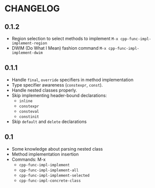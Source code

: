 # CHANGELOG

## 0.1.2

- Region selection to select methods to implement `M-x cpp-func-impl-implement-region`
- DWIM (Do What I Mean) fashion command `M-x cpp-func-impl-implement-dwim`

## 0.1.1

- Handle `final`, `override` specifiers in method implementation
- Type specifier awareness (`constexpr`, `const`).
- Handle nested classes properly.
- Skip implementing header-bound declarations:
    + `inline`
    + `constexpr`
    + `consteval`
    + `constinit`
- Skip `default` and `delete` declarations

## 0.1

- Some knowledge about parsing nested class
- Method implementation insertion
- Commands: M-x
  + `cpp-func-impl-implement`
  + `cpp-func-impl-implement-all`
  + `cpp-func-impl-implement-selected`
  + `cpp-func-impl-concrete-class`
